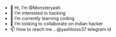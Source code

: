 - 👋 Hi, I’m @Monsteryash
- 👀 I’m interested in hacking
- 🌱 I’m currently learning coding
- 💞️ I’m looking to collaborate on Indian hacker
- 📫 How to reach me ...@yashboss37 telegram id

<!---
Monsteryash/Monsteryash is a ✨ special ✨ repository because its `README.md` (this file) appears on your GitHub profile.
You can click the Preview link to take a look at your changes.
--->
